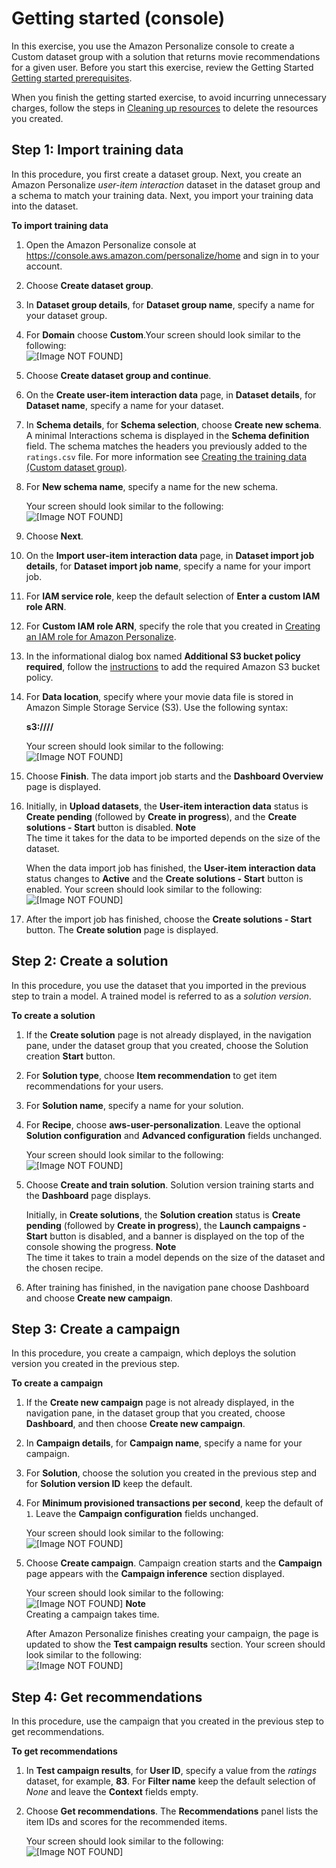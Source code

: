 # Getting started \(console\)<a name="getting-started-console"></a>

In this exercise, you use the Amazon Personalize console to create a Custom dataset group with a solution that returns movie recommendations for a given user\. Before you start this exercise, review the Getting Started [Getting started prerequisites](gs-prerequisites.md)\.

When you finish the getting started exercise, to avoid incurring unnecessary charges, follow the steps in [Cleaning up resources](gs-cleanup.md) to delete the resources you created\. 

## Step 1: Import training data<a name="getting-started-console-import-dataset"></a>

In this procedure, you first create a dataset group\. Next, you create an Amazon Personalize *user\-item interaction* dataset in the dataset group and a schema to match your training data\. Next, you import your training data into the dataset\.

**To import training data**

1. Open the Amazon Personalize console at [https://console\.aws\.amazon\.com/personalize/home](https://console.aws.amazon.com/personalize/home) and sign in to your account\.

1. Choose **Create dataset group**\.

1. In **Dataset group details**, for **Dataset group name**, specify a name for your dataset group\. 

1. For **Domain** choose **Custom**\.Your screen should look similar to the following:  
![\[Image NOT FOUND\]](http://docs.aws.amazon.com/personalize/latest/dg/images/gs-1-dataset-group-v02.png)

1. Choose **Create dataset group and continue**\. 

1. On the **Create user\-item interaction data** page, in **Dataset details**, for **Dataset name**, specify a name for your dataset\.

1. In **Schema details**, for **Schema selection**, choose **Create new schema**\. A minimal Interactions schema is displayed in the **Schema definition** field\. The schema matches the headers you previously added to the `ratings.csv` file\. For more information see [Creating the training data \(Custom dataset group\)](gs-prerequisites.md#gs-upload-to-bucket)\. 

1. For **New schema name**, specify a name for the new schema\.

   Your screen should look similar to the following:  
![\[Image NOT FOUND\]](http://docs.aws.amazon.com/personalize/latest/dg/images/gs-2-schema.png)

1. Choose **Next**\. 

1. On the **Import user\-item interaction data** page, in **Dataset import job details**, for **Dataset import job name**, specify a name for your import job\.

1. For **IAM service role**, keep the default selection of **Enter a custom IAM role ARN**\.

1. For **Custom IAM role ARN**, specify the role that you created in [Creating an IAM role for Amazon Personalize](aws-personalize-set-up-permissions.md#set-up-create-role-with-permissions)\.

1. In the informational dialog box named **Additional S3 bucket policy required**, follow the [instructions](data-prep-upload-s3.md) to add the required Amazon S3 bucket policy\.

1. For **Data location**, specify where your movie data file is stored in Amazon Simple Storage Service \(S3\)\. Use the following syntax:

   **s3://<name of your S3 bucket>/<folder path>/<CSV filename>**

   Your screen should look similar to the following:  
![\[Image NOT FOUND\]](http://docs.aws.amazon.com/personalize/latest/dg/images/gs-4-job-details.png)

1. Choose **Finish**\. The data import job starts and the **Dashboard Overview** page is displayed\.

1. Initially, in **Upload datasets**, the **User\-item interaction data** status is **Create pending** \(followed by **Create in progress**\), and the **Create solutions \- Start** button is disabled\.
**Note**  
The time it takes for the data to be imported depends on the size of the dataset\.

   When the data import job has finished, the **User\-item interaction data** status changes to **Active** and the **Create solutions \- Start** button is enabled\. Your screen should look similar to the following:  
![\[Image NOT FOUND\]](http://docs.aws.amazon.com/personalize/latest/dg/images/gs-2-dataset-uploaded.png)

1. After the import job has finished, choose the **Create solutions \- Start** button\. The **Create solution** page is displayed\.

## Step 2: Create a solution<a name="getting-started-console-create-solution"></a>

In this procedure, you use the dataset that you imported in the previous step to train a model\. A trained model is referred to as a *solution version*\.

**To create a solution**

1. If the **Create solution** page is not already displayed, in the navigation pane, under the dataset group that you created, choose the Solution creation **Start** button\.

1. For **Solution type**, choose **Item recommendation** to get item recommendations for your users\. 

1. For **Solution name**, specify a name for your solution\.

1. For **Recipe**, choose **aws\-user\-personalization**\. Leave the optional **Solution configuration** and **Advanced configuration** fields unchanged\.

   Your screen should look similar to the following:  
![\[Image NOT FOUND\]](http://docs.aws.amazon.com/personalize/latest/dg/images/gs-create-solution.png)

1. Choose **Create and train solution**\. Solution version training starts and the **Dashboard** page displays\.

   Initially, in **Create solutions**, the **Solution creation** status is **Create pending** \(followed by **Create in progress**\), the **Launch campaigns \- Start** button is disabled, and a banner is displayed on the top of the console showing the progress\.
**Note**  
The time it takes to train a model depends on the size of the dataset and the chosen recipe\.

1. After training has finished, in the navigation pane choose Dashboard and choose **Create new campaign**\. 

## Step 3: Create a campaign<a name="getting-started-console-deploy-solution"></a>

In this procedure, you create a campaign, which deploys the solution version you created in the previous step\.

**To create a campaign**

1. If the **Create new campaign** page is not already displayed, in the navigation pane, in the dataset group that you created, choose **Dashboard**, and then choose **Create new campaign**\.

1. In **Campaign details**, for **Campaign name**, specify a name for your campaign\.

1. For **Solution**, choose the solution you created in the previous step and for **Solution version ID** keep the default\.

1. For **Minimum provisioned transactions per second**, keep the default of `1`\. Leave the **Campaign configuration** fields unchanged\.

   Your screen should look similar to the following:  
![\[Image NOT FOUND\]](http://docs.aws.amazon.com/personalize/latest/dg/images/getting-started-create-new-campaign.png)

1. Choose **Create campaign**\. Campaign creation starts and the **Campaign** page appears with the **Campaign inference** section displayed\.

   Your screen should look similar to the following:  
![\[Image NOT FOUND\]](http://docs.aws.amazon.com/personalize/latest/dg/images/gs-6-campaign-inference-in-progress.png)
**Note**  
Creating a campaign takes time\.

   After Amazon Personalize finishes creating your campaign, the page is updated to show the **Test campaign results** section\. Your screen should look similar to the following:  
![\[Image NOT FOUND\]](http://docs.aws.amazon.com/personalize/latest/dg/images/gs-campaign-test-before-results.png)

## Step 4: Get recommendations<a name="getting-started-console-get-recommendations"></a>

In this procedure, use the campaign that you created in the previous step to get recommendations\.

**To get recommendations**

1. In **Test campaign results**, for **User ID**, specify a value from the *ratings* dataset, for example, **83**\. For **Filter name** keep the default selection of *None* and leave the **Context** fields empty\.

1. Choose **Get recommendations**\. The **Recommendations** panel lists the item IDs and scores for the recommended items\.

   Your screen should look similar to the following:  
![\[Image NOT FOUND\]](http://docs.aws.amazon.com/personalize/latest/dg/images/gs-test-campaign-with-results.png)